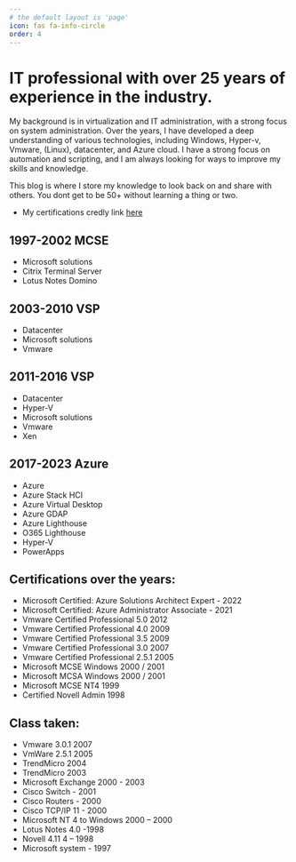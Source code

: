 ```yaml
---
# the default layout is 'page'
icon: fas fa-info-circle
order: 4
---
```


# IT professional with over 25 years of experience in the industry. 

My background is in virtualization and IT administration, with a strong focus on system administration. Over the years, I have developed a deep understanding of various technologies, including Windows, Hyper-v, Vmware, (Linux), datacenter, and Azure cloud. I have a strong focus on automation and scripting, and I am always looking for ways to improve my skills and knowledge.

This blog is where I store my knowledge to look back on and share with others. You dont get to be 50+ without learning a thing or two.

* My certifications credly link [here](https://www.credly.com/users/benedikt-gabriel-egilsson/badges)

## 1997-2002 MCSE
* Microsoft solutions
* Citrix Terminal Server
* Lotus Notes Domino

## 2003-2010 VSP
* Datacenter
* Microsoft solutions
* Vmware

## 2011-2016 VSP
* Datacenter
* Hyper-V
* Microsoft solutions
* Vmware
* Xen

## 2017-2023 Azure
* Azure
* Azure Stack HCI
* Azure Virtual Desktop
* Azure GDAP
* Azure Lighthouse
* O365 Lighthouse
* Hyper-V
* PowerApps

## Certifications over the years:
* Microsoft Certified: Azure Solutions Architect Expert - 2022
* Microsoft Certified: Azure Administrator Associate - 2021
* Vmware Certified Professional 5.0 2012
* Vmware Certified Professional 4.0 2009
* Vmware Certified Professional 3.5 2009
* Vmware Certified Professional 3.0 2007
* Vmware Certified Professional 2.5.1 2005
* Microsoft MCSE Windows 2000 / 2001
* Microsoft MCSA Windows 2000 / 2001 
* Microsoft MCSE  NT4  1999
* Certified Novell Admin 1998

## Class taken:
* Vmware 3.0.1 2007
* VmWare 2.5.1 2005
* TrendMicro 2004
* TrendMicro 2003
* Microsoft Exchange 2000 - 2003
* Cisco Switch - 2001
* Cisco Routers - 2000
* Cisco TCP/IP 11 - 2000
* Microsoft NT 4 to Windows 2000 – 2000
* Lotus Notes 4.0 -1998
* Novell 4.11 4 – 1998
* Microsoft system - 1997

